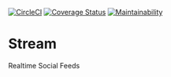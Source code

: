 [![CircleCI](https://circleci.com/gh/ckwagaba/stream/tree/master.svg?style=svg)](https://circleci.com/gh/ckwagaba/stream/tree/master)
[![Coverage Status](https://coveralls.io/repos/github/ckwagaba/stream/badge.svg?branch=master)](https://coveralls.io/github/ckwagaba/stream?branch=master)
[![Maintainability](https://api.codeclimate.com/v1/badges/808247f464c7170870a4/maintainability)](https://codeclimate.com/github/ckwagaba/stream/maintainability)

# Stream
Realtime Social Feeds
